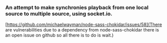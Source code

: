 ### An attempt to make synchronies playback from one local source to multiple source, using socket.io.


[https://github.com/michaelwayman/node-sass-chokidar/issues/58](There are vulnerabilities due to a dependency from node-sass-chokidar there is an open issue on github so all there is to do is wait.)
